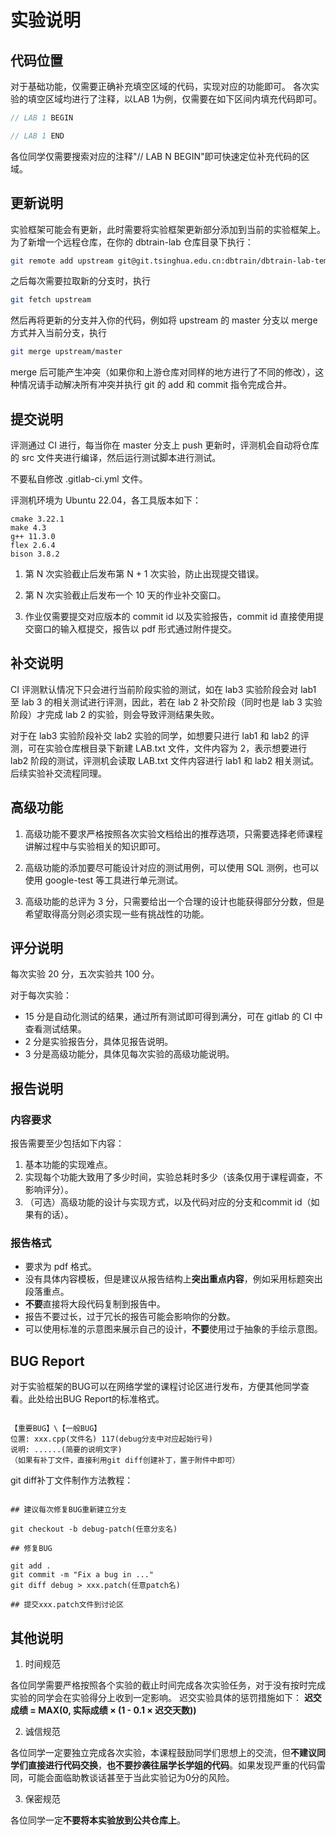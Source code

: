 # 实验说明

## 代码位置

对于基础功能，仅需要正确补充填空区域的代码，实现对应的功能即可。
各次实验的填空区域均进行了注释，以LAB 1为例，仅需要在如下区间内填充代码即可。
```c++
// LAB 1 BEGIN

// LAB 1 END

```
各位同学仅需要搜索对应的注释"// LAB N BEGIN"即可快速定位补充代码的区域。

## 更新说明

实验框架可能会有更新，此时需要将实验框架更新部分添加到当前的实验框架上。为了新增一个远程仓库，在你的 dbtrain-lab 仓库目录下执行：

```bash
git remote add upstream git@git.tsinghua.edu.cn:dbtrain/dbtrain-lab-template.git
```

之后每次需要拉取新的分支时，执行

```bash
git fetch upstream
```

然后再将更新的分支并入你的代码，例如将 upstream 的 master 分支以 merge 方式并入当前分支，执行

```bash
git merge upstream/master
```

merge 后可能产生冲突（如果你和上游仓库对同样的地方进行了不同的修改），这种情况请手动解决所有冲突并执行 git 的 add 和 commit 指令完成合并。

## 提交说明

评测通过 CI 进行，每当你在 master 分支上 push 更新时，评测机会自动将仓库的 src 文件夹进行编译，然后运行测试脚本进行测试。

不要私自修改 .gitlab-ci.yml 文件。

评测机环境为 Ubuntu 22.04，各工具版本如下：

```
cmake 3.22.1
make 4.3
g++ 11.3.0
flex 2.6.4
bison 3.8.2
```

1. 第 N 次实验截止后发布第 N + 1 次实验，防止出现提交错误。

2. 第 N 次实验截止后发布一个 10 天的作业补交窗口。

3. 作业仅需要提交对应版本的 commit id 以及实验报告，commit id 直接使用提交窗口的输入框提交，报告以 pdf 形式通过附件提交。

## 补交说明

CI 评测默认情况下只会进行当前阶段实验的测试，如在 lab3 实验阶段会对 lab1 至 lab 3 的相关测试进行评测，因此，若在 lab 2 补交阶段（同时也是 lab 3 实验阶段）才完成 lab 2 的实验，则会导致评测结果失败。

对于在 lab3 实验阶段补交 lab2 实验的同学，如想要只进行 lab1 和 lab2 的评测，可在实验仓库根目录下新建 LAB.txt 文件，文件内容为 2，表示想要进行 lab2 阶段的测试，评测机会读取 LAB.txt 文件内容进行 lab1 和 lab2 相关测试。后续实验补交流程同理。

## 高级功能

1. 高级功能不要求严格按照各次实验文档给出的推荐选项，只需要选择老师课程讲解过程中与实验相关的知识即可。

2. 高级功能的添加要尽可能设计对应的测试用例，可以使用 SQL 测例，也可以使用 google-test 等工具进行单元测试。

3. 高级功能的总评为 3 分，只需要给出一个合理的设计也能获得部分分数，但是希望取得高分则必须实现一些有挑战性的功能。

## 评分说明

每次实验 20 分，五次实验共 100 分。

对于每次实验：

* 15 分是自动化测试的结果，通过所有测试即可得到满分，可在 gitlab 的 CI 中查看测试结果。
* 2 分是实验报告分，具体见报告说明。
* 3 分是高级功能分，具体见每次实验的高级功能说明。

## 报告说明

### 内容要求

报告需要至少包括如下内容：
1. 基本功能的实现难点。
2. 实现每个功能大致用了多少时间，实验总耗时多少（该条仅用于课程调查，不影响评分）。
3. （可选）高级功能的设计与实现方式，以及代码对应的分支和commit id（如果有的话）。

### 报告格式

* 要求为 pdf 格式。
* 没有具体内容模板，但是建议从报告结构上**突出重点内容**，例如采用标题突出段落重点。
* **不要**直接将大段代码复制到报告中。
* 报告不要过长，过于冗长的报告可能会影响你的分数。
* 可以使用标准的示意图来展示自己的设计，**不要**使用过于抽象的手绘示意图。

## BUG Report

对于实验框架的BUG可以在网络学堂的课程讨论区进行发布，方便其他同学查看。此处给出BUG Report的标准格式。

```

【重要BUG】\【一般BUG】
位置: xxx.cpp(文件名) 117(debug分支中对应起始行号)
说明: ......(简要的说明文字)
（如果有补丁文件，直接利用git diff创建补丁，置于附件中即可） 

```

git diff补丁文件制作方法教程：

```

## 建议每次修复BUG重新建立分支

git checkout -b debug-patch(任意分支名)

## 修复BUG

git add .
git commit -m "Fix a bug in ..."
git diff debug > xxx.patch(任意patch名)

## 提交xxx.patch文件到讨论区

```

## 其他说明

1. 时间规范

各位同学需要严格按照各个实验的截止时间完成各次实验任务，对于没有按时完成实验的同学会在实验得分上收到一定影响。
迟交实验具体的惩罚措施如下：
**迟交成绩 = MAX(0, 实际成绩 × (1 - 0.1 × 迟交天数))**

2. 诚信规范

各位同学一定要独立完成各次实验，本课程鼓励同学们思想上的交流，但**不建议同学们直接进行代码交换**，**也不要抄袭往届学长学姐的代码**。如果发现严重的代码雷同，可能会面临助教谈话甚至于当此实验记为0分的风险。

3. 保密规范

各位同学一定**不要将本实验放到公共仓库上**。
